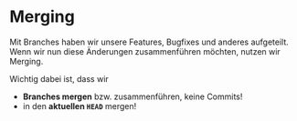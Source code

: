 # Merging

Mit Branches haben wir unsere Features, Bugfixes und anderes aufgeteilt. Wenn wir nun diese Änderungen zusammenführen möchten, nutzen wir Merging.

Wichtig dabei ist, dass wir

- **Branches mergen** bzw. zusammenführen, keine Commits!
- in den **aktuellen `HEAD`** mergen!

